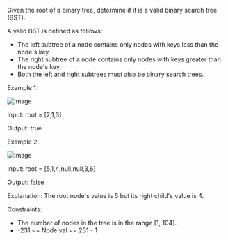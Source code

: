 Given the root of a binary tree, determine if it is a valid binary search tree (BST).

A valid BST is defined as follows:

- The left subtree of a node contains only nodes with keys less than the node's key.
- The right subtree of a node contains only nodes with keys greater than the node's key.
- Both the left and right subtrees must also be binary search trees.

Example 1:

![image](https://user-images.githubusercontent.com/25152105/183307064-53db480a-5cae-4050-b956-5afc2b37d8cc.png)

Input: root = [2,1,3]

Output: true


Example 2:

![image](https://user-images.githubusercontent.com/25152105/183307081-802c434b-7bd8-47f3-b557-3a616dc64e8a.png)

Input: root = [5,1,4,null,null,3,6]

Output: false

Explanation: The root node's value is 5 but its right child's value is 4.
 

Constraints:

- The number of nodes in the tree is in the range [1, 104].
- -231 <= Node.val <= 231 - 1
